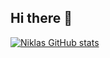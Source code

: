 ## Hi there 👋

[![Niklas GitHub stats](https://github-readme-stats.vercel.app/api?username=ni-dz)](https://github.com/ni-dz/github-readme-stats)

<!--
**ni-dz/ni-dz** is a ✨ _special_ ✨ repository because its `README.md` (this file) appears on your GitHub profile.

Here are some ideas to get you started:

- 🔭 I’m currently working on ...
- 🌱 I’m currently learning ...
- 👯 I’m looking to collaborate on ...
- 🤔 I’m looking for help with ...
- 💬 Ask me about ...
- 📫 How to reach me: ...
- 😄 Pronouns: ...
- ⚡ Fun fact: ...
-->
